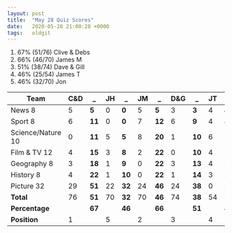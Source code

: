 ```yaml
---
layout: post
title:  "May 28 Quiz Scores"
date:   2020-05-28 21:00:28 +0000
tags:   oldgit
---
```


1. 67% (51/76) Clive & Debs
2. 66% (46/70) James M
3. 51% (38/74) Dave & Gill
4. 46% (25/54) James T
5. 46% (32/70) Jon

Team             | C&D      | _ | JH      | _ | JM      | _ | D&G     | _ | JT      | _ |
-----------------|----------|---|---------|---|---------|---|---------|---|---------|---|
News            8|  5  |  **5** |  0 |  **0** |  5 |  **5** |  3 |  **3** |  4 |  **4** |
Sport           8|  6  | **11** |  0 |  **0** |  7 | **12** |  6 |  **9** |  4 |  **8** |
Science/Nature 10|  0  | **11** |  5 |  **5** |  8 | **20** |  1 | **10** |  6 | **14** |
Film & TV      12|  4  | **15** |  3 |  **8** |  2 | **22** |  0 | **10** |  4 | **18** |
Geography       8|  3  | **18** |  1 |  **9** |  0 | **22** |  3 | **13** |  4 | **22** |
History         8|  4  | **22** |  1 | **10** |  0 | **22** |  1 | **14** |  3 | **25** |
Picture        32| 29  | **51** | 22 | **32** | 24 | **46** | 24 | **38** |  0 | **25** |
**Total**        | 76  | **51** | 70 | **32** | 70 | **46** | 74 | **38** | 54 | **25** |
**Percentage**   |     | **67** |    | **46** |    | **66** |    | **51** |    | **46** |
**Position**     |  1  |        |  5 |        |  2 |        |  3 |        |  4 |        |

